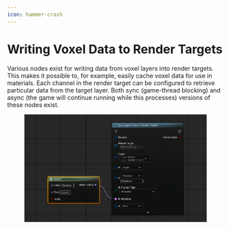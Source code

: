 ```yaml
---
icon: hammer-crash
---
```


# Writing Voxel Data to Render Targets

Various nodes exist for writing data from voxel layers into render targets. This makes it possible to, for example, easily cache voxel data for use in materials. Each channel in the render target can be configured to retrieve particular data from the target layer. Both sync (game-thread blocking) and async (the game will continue running while this processes) versions of these nodes exist.

<figure><img src="../../../.gitbook/assets/image (3).png" alt=""><figcaption></figcaption></figure>
